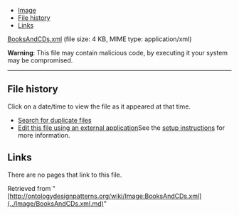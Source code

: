 * [Image](../Image/BooksAndCDs.xml.md#file)
* [File history](../Image/BooksAndCDs.xml.md#filehistory)
* [Links](../Image/BooksAndCDs.xml.md#filelinks)


[BooksAndCDs.xml](../images/3/34/BooksAndCDs.xml "BooksAndCDs.xml")‎
 (file size: 4 KB, MIME type: application/xml)




__Warning__: This file may contain malicious code, by executing it your system may be compromised.

---



## File history

Click on a date/time to view the file as it appeared at that time.



  
* [Search for duplicate files](http://ontologydesignpatterns.org/wiki/Special:FileDuplicateSearch/BooksAndCDs.xml "Special:FileDuplicateSearch/BooksAndCDs.xml")
* [Edit this file using an external application](http://ontologydesignpatterns.org/wiki/index.php?title=Image:BooksAndCDs.xml&action=edit&externaledit=true&mode=file "Image:BooksAndCDs.xml")See the [setup instructions](http://www.mediawiki.org/wiki/Manual:External_editors "http://www.mediawiki.org/wiki/Manual:External_editors") for more information.

## Links



There are no pages that link to this file.




Retrieved from "[http://ontologydesignpatterns.org/wiki/Image:BooksAndCDs.xml](../Image/BooksAndCDs.xml.md)"